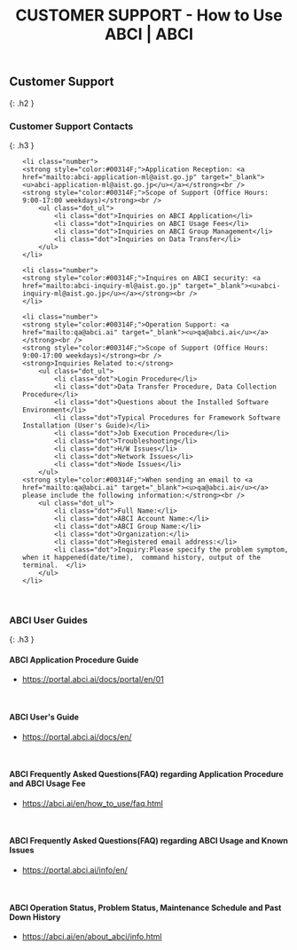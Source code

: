 ﻿---
layout: en/how_to_use/user_support
title: CUSTOMER SUPPORT - How to Use ABCI | ABCI
permalink: /en/how_to_use/user_support.html
---


## Customer Support
{: .h2 }


### Customer Support Contacts
{: .h3 }

<ul class="number_ul">

	<li class="number">
	<strong style="color:#00314F;">Application Reception: <a href="mailto:abci-application-ml@aist.go.jp" target="_blank"><u>abci-application-ml@aist.go.jp</u></a></strong><br />
	<strong style="color:#00314F;">Scope of Support (Office Hours: 9:00-17:00 weekdays)</strong><br />
		<ul class="dot_ul">
			<li class="dot">Inquiries on ABCI Application</li>
			<li class="dot">Inquiries on ABCI Usage Fees</li>
			<li class="dot">Inquiries on ABCI Group Management</li>
			<li class="dot">Inquiries on Data Transfer</li>
		</ul>
	</li>

	<li class="number">
	<strong style="color:#00314F;">Inquires on ABCI security: <a href="mailto:abci-inquiry-ml@aist.go.jp" target="_blank"><u>abci-inquiry-ml@aist.go.jp</u></a></strong><br />
	</li>

	<li class="number">
	<strong style="color:#00314F;">Operation Support: <a href="mailto:qa@abci.ai" target="_blank"><u>qa@abci.ai</u></a></strong><br />
	<strong style="color:#00314F;">Scope of Support (Office Hours: 9:00-17:00 weekdays)</strong><br />
	<strong>Inquiries Related to:</strong>
		<ul class="dot_ul">
			<li class="dot">Login Procedure</li>
			<li class="dot">Data Transfer Procedure, Data Collection Procedure</li>
			<li class="dot">Questions about the Installed Software Environment</li>
			<li class="dot">Typical Procedures for Framework Software Installation (User's Guide)</li>
			<li class="dot">Job Execution Procedure</li>
			<li class="dot">Troubleshooting</li>
			<li class="dot">H/W Issues</li>
			<li class="dot">Network Issues</li>
			<li class="dot">Node Issues</li>
		</ul>
	<strong style="color:#00314F;">When sending an email to <a href="mailto:qa@abci.ai" target="_blank"><u>qa@abci.ai</u></a> please include the following information:</strong><br />
		<ul class="dot_ul">
			<li class="dot">Full Name:</li>
			<li class="dot">ABCI Account Name:</li>
			<li class="dot">ABCI Group Name:</li>
			<li class="dot">Organization:</li>
			<li class="dot">Registered email address:</li>
			<li class="dot">Inquiry:Please specify the problem symptom, when it happened(date/time),  command history, output of the terminal.  </li>
		</ul>
	</li>

</ul>
<br />


### ABCI User Guides
{: .h3 }

<h4 class="h4">ABCI Application Procedure Guide</h4>

<ul class="dot_ul">
<li class="dot"> <a href="https://portal.abci.ai/docs/portal/en/01" target="_blank"><u>https://portal.abci.ai/docs/portal/en/01</u></a></li>
</ul>


<br />
<h4 class="h4">ABCI User's Guide</h4>

<ul class="dot_ul">
<li class="dot"><a href="https://portal.abci.ai/docs/en/" target="_blank"><u>https://portal.abci.ai/docs/en/</u></a></li>
</ul>
<br />
<h4 class="h4">ABCI Frequently Asked Questions(FAQ) regarding Application Procedure and ABCI Usage Fee</h4>

<ul class="dot_ul">
<li class="dot"><a href="https://abci.ai/en/how_to_use/faq.html" target="_blank"><u>https://abci.ai/en/how_to_use/faq.html</u></a></li>
</ul>
<br />

<h4 class="h4">ABCI Frequently Asked Questions(FAQ) regarding ABCI Usage and Known Issues</h4>

<ul class="dot_ul">
<li class="dot"><a href="https://portal.abci.ai/info/en/" target="_blank"><u>https://portal.abci.ai/info/en/</u></a></li>
</ul>
<br />

<h4 class="h4">ABCI Operation Status, Problem Status, Maintenance Schedule and Past Down History</h4>

<ul class="dot_ul">
<li class="dot"><a href="https://abci.ai/en/about_abci/info.html" target="_blank"><u>https://abci.ai/en/about_abci/info.html</u></a></li>
</ul>
